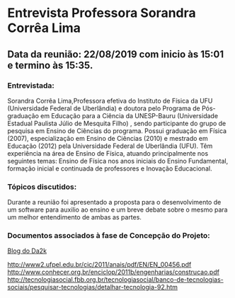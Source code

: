 # Entrevista Professora Sorandra Corrêa Lima
## Data da reunião: 22/08/2019 com inicio às 15:01 e termino às 15:35.

### Entrevistada:
<p> Sorandra Corrêa Lima,Professora efetiva do Instituto de Física da UFU (Universidade Federal de Uberlândia) e doutora pelo Programa de Pós-graduação em Educação para a Ciência da UNESP-Bauru (Universidade Estadual Paulista Júlio de Mesquita Filho) , sendo participante do grupo de pesquisa em Ensino de Ciências do programa. Possui graduação em Física (2007), especialização em Ensino de Ciências (2010) e mestrado em Educação (2012) pela Universidade Federal de Uberlândia (UFU). Têm experiência na área de Ensino de Física, atuando principalmente nos seguintes temas: Ensino de Física nos anos iniciais do Ensino Fundamental, formação inicial e continuada de professores e Inovação Educacional.</p>

### Tópicos discutidos:
<p>
Durante a reunião foi apresentado a proposta para o desenvolvimento de um software para auxilio ao ensino e um breve 
debate sobre o mesmo para um melhor entendimento de ambas as partes.
</p>

### Documentos associados à fase de Concepção do Projeto:
<a href="https://blog.da2k.com.br" title="Clique e acesse agora!">Blog do Da2k</a>

<http://www2.ufpel.edu.br/cic/2011/anais/pdf/EN/EN_00456.pdf>
<http://www.conhecer.org.br/enciclop/2011b/engenharias/construcao.pdf>
<http://tecnologiasocial.fbb.org.br/tecnologiasocial/banco-de-tecnologias-sociais/pesquisar-tecnologias/detalhar-tecnologia-92.htm>

